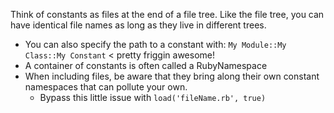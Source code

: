 Think of constants as files at the end of a file tree. Like the file tree, you can have identical file names as long as they live in different trees.

* You can also specify the path to a constant with: `My Module::My Class::My Constant` < pretty friggin awesome!
* A container of constants is often called a RubyNamespace
* When including files, be aware that they bring along their own constant namespaces that can pollute your own.
  * Bypass this little issue with `load('fileName.rb', true)`